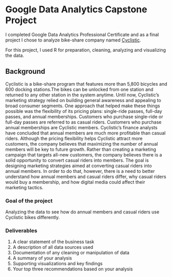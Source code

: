 # Google Data Analytics Capstone Project

I completed Google Data Analytics Professional Certificate and as a final project I chose to analyze bike-share company named 
[Cyclistic](https://www.coursera.org/api/rest/v1/asset/download/pdf/1XKhm37HS9iPXHfAIEBaRQ?pageStart=&pageEnd=).

For this project, I used R for preparation, cleaning, analyzing and visualizing the data.

## Background

Cyclistic is a bike-share program that features more than 5,800 bicycles and 600
docking stations.The bikes can be unlocked from one station and returned to any other station
in the system anytime.
Until now, Cyclistic’s marketing strategy relied on building general awareness and appealing to
broad consumer segments. One approach that helped make these things possible was the
flexibility of its pricing plans: single-ride passes, full-day passes, and annual memberships.
Customers who purchase single-ride or full-day passes are referred to as casual riders.
Customers who purchase annual memberships are Cyclistic members.
Cyclistic’s finance analysts have concluded that annual members are much more profitable
than casual riders. Although the pricing flexibility helps Cyclistic attract more customers,
the company believes that maximizing the number of annual members will be key to future growth.
Rather than creating a marketing campaign that targets all-new customers, the company believes
there is a solid opportunity to convert casual riders into members.
The goal is designing marketing strategies aimed at converting casual riders into
annual members. In order to do that, however, there is a need to better understand how
annual members and casual riders differ, why casual riders would buy a membership, and how
digital media could affect their marketing tactics.

### Goal of the project

Analyzing the data to see how do annual members and casual riders use Cyclistic bikes differently.

### Deliverables

1. A clear statement of the business task
2. A description of all data sources used
3. Documentation of any cleaning or manipulation of data
4. A summary of your analysis
5. Supporting visualizations and key findings
6. Your top three recommendations based on your analysis













